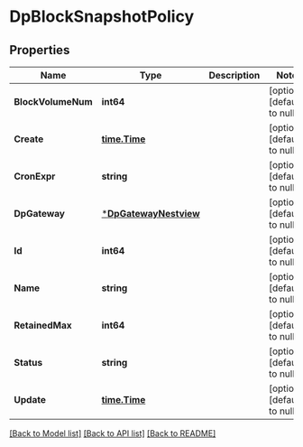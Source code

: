 # DpBlockSnapshotPolicy

## Properties
Name | Type | Description | Notes
------------ | ------------- | ------------- | -------------
**BlockVolumeNum** | **int64** |  | [optional] [default to null]
**Create** | [**time.Time**](time.Time.md) |  | [optional] [default to null]
**CronExpr** | **string** |  | [optional] [default to null]
**DpGateway** | [***DpGatewayNestview**](DpGateway_Nestview.md) |  | [optional] [default to null]
**Id** | **int64** |  | [optional] [default to null]
**Name** | **string** |  | [optional] [default to null]
**RetainedMax** | **int64** |  | [optional] [default to null]
**Status** | **string** |  | [optional] [default to null]
**Update** | [**time.Time**](time.Time.md) |  | [optional] [default to null]

[[Back to Model list]](../README.md#documentation-for-models) [[Back to API list]](../README.md#documentation-for-api-endpoints) [[Back to README]](../README.md)


